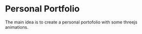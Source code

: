 # Personal Portfolio
The main idea is to create a personal portofolio with some threejs animations.
